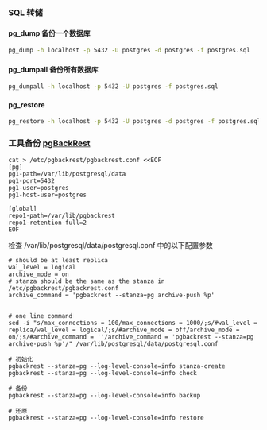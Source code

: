 ### SQL 转储

#### pg_dump 备份一个数据库

```bash
pg_dump -h localhost -p 5432 -U postgres -d postgres -f postgres.sql
```

#### pg_dumpall 备份所有数据库

```bash
pg_dumpall -h localhost -p 5432 -U postgres -f postgres.sql
```

#### pg_restore

```bash
pg_restore -h localhost -p 5432 -U postgres -d postgres -f postgres.sql
```


### 工具备份 [pgBackRest](https://github.com/pgbackrest/pgbackrest)
```
cat > /etc/pgbackrest/pgbackrest.conf <<EOF
[pg]
pg1-path=/var/lib/postgresql/data
pg1-port=5432
pg1-user=postgres
pg1-host-user=postgres

[global]
repo1-path=/var/lib/pgbackrest
repo1-retention-full=2
EOF
```

检查  /var/lib/postgresql/data/postgresql.conf 中的以下配置参数
```
# should be at least replica
wal_level = logical
archive_mode = on
# stanza should be the same as the stanza in /etc/pgbackrest/pgbackrest.conf
archive_command = 'pgbackrest --stanza=pg archive-push %p'


# one line command
sed -i "s/max_connections = 100/max_connections = 1000/;s/#wal_level = replica/wal_level = logical/;s/#archive_mode = off/archive_mode = on/;s/#archive_command = ''/archive_command = 'pgbackrest --stanza=pg archive-push %p'/" /var/lib/postgresql/data/postgresql.conf
```

```
# 初始化
pgbackrest --stanza=pg --log-level-console=info stanza-create
pgbackrest --stanza=pg --log-level-console=info check

# 备份
pgbackrest --stanza=pg --log-level-console=info backup

# 还原
pgbackrest --stanza=pg --log-level-console=info restore
```
```
